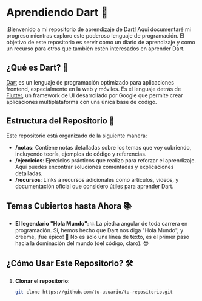 # Aprendiendo Dart 🚀

¡Bienvenido a mi repositorio de aprendizaje de Dart! Aquí documentaré mi progreso mientras exploro este poderoso lenguaje de programación. El objetivo de este repositorio es servir como un diario de aprendizaje y como un recurso para otros que también estén interesados en aprender Dart.

## ¿Qué es Dart? 🎯

[Dart](https://dart.dev/) es un lenguaje de programación optimizado para aplicaciones frontend, especialmente en la web y móviles. Es el lenguaje detrás de [Flutter](https://flutter.dev/), un framework de UI desarrollado por Google que permite crear aplicaciones multiplataforma con una única base de código.

## Estructura del Repositorio 📁

Este repositorio está organizado de la siguiente manera:

- **/notas**: Contiene notas detalladas sobre los temas que voy cubriendo, incluyendo teoría, ejemplos de código y referencias.
- **/ejercicios**: Ejercicios prácticos que realizo para reforzar el aprendizaje. Aquí puedes encontrar soluciones comentadas y explicaciones detalladas.
- **/recursos**: Links a recursos adicionales como artículos, videos, y documentación oficial que considero útiles para aprender Dart.

## Temas Cubiertos hasta Ahora 📚

- **El legendario "Hola Mundo"**: 💥 La piedra angular de toda carrera en programación. Sí, hemos hecho que Dart nos diga "Hola Mundo", y créeme, ¡fue épico! 🎉 No es solo una línea de texto, es el primer paso hacia la dominación del mundo (del código, claro). 😎



## ¿Cómo Usar Este Repositorio? 🛠️

1. **Clonar el repositorio**: 
   ```bash
   git clone https://github.com/tu-usuario/tu-repositorio.git
